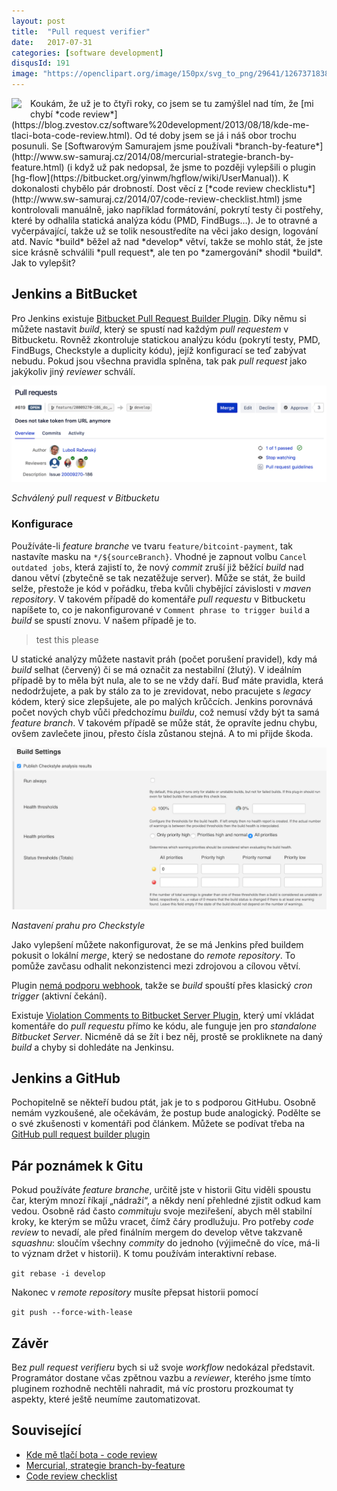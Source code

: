 ```yaml
---
layout: post
title:  "Pull request verifier"
date:   2017-07-31
categories: [software development]
disqusId: 191
image: "https://openclipart.org/image/150px/svg_to_png/29641/1267371838.png"
---
```


<div style="float: left; margin: 0 1em 1em 0; text-align: center;"><a href="http://openclipart.org/detail/29641/quality-control:-approved-by-stijnbern-29641"><img src="https://openclipart.org/image/150px/svg_to_png/29641/1267371838.png" /></a></div>Koukám, že už je to čtyři roky, co jsem se tu zamýšlel nad tím, že [mi chybí *code review*](https://blog.zvestov.cz/software%20development/2013/08/18/kde-me-tlaci-bota-code-review.html). Od té doby jsem se já i náš obor trochu posunuli. Se [Softwarovým Samurajem jsme používali *branch-by-feature*](http://www.sw-samuraj.cz/2014/08/mercurial-strategie-branch-by-feature.html) (i když už pak nedopsal, že jsme to později vylepšili o plugin [hg-flow](https://bitbucket.org/yinwm/hgflow/wiki/UserManual)). K dokonalosti chybělo pár drobností. Dost věcí z [*code review checklistu*](http://www.sw-samuraj.cz/2014/07/code-review-checklist.html) jsme kontrolovali manuálně, jako například formátování, pokrytí testy či postřehy, které by odhalila statická analýza kódu (PMD, FindBugs…). Je to otravné a vyčerpávající, takže už se tolik nesoustředíte na věci jako design, logování atd. Navíc *build* běžel až nad *develop* větví, takže se mohlo stát, že jste sice krásně schválili *pull request*, ale ten po *zamergování* shodil *build*. Jak to vylepšit?

<!--more-->

## Jenkins a BitBucket

Pro Jenkins existuje [Bitbucket Pull Request Builder Plugin](https://github.com/nishio-dens/bitbucket-pullrequest-builder-plugin). Díky němu si můžete nastavit *build*, který se spustí nad každým *pull requestem* v Bitbucketu. Rovněž zkontroluje statickou analýzu kódu (pokrytí testy, PMD, FindBugs, Checkstyle a duplicity kódu), jejíž konfigurací se teď zabývat nebudu. Pokud jsou všechna pravidla splněna, tak pak *pull request* jako jakýkoliv jiný *reviewer* schválí.

![](/assets/2017-07-31/bitbucket.png)

_Schválený pull request v Bitbucketu_

### Konfigurace

Používáte-li *feature branche* ve tvaru `feature/bitcoint-payment`, tak nastavíte masku na `*/${sourceBranch}`. Vhodné je zapnout volbu `Cancel outdated jobs`, která zajistí to, že nový *commit* zruší již běžící *build* nad danou větví (zbytečně se tak nezatěžuje server). Může se stát, že build selže, přestože je kód v pořádku, třeba kvůli chybějící závislosti v *maven repository*. V takovém případě do komentáře *pull requestu* v Bitbucketu napíšete to, co je nakonfigurované v `Comment phrase to trigger build` a *build* se spustí znovu. V našem případě je to.

> test this please

U statické analýzy můžete nastavit práh (počet porušení pravidel), kdy má *build* selhat (červený) či se má označit za nestabilní (žlutý). V ideálním případě by to měla být nula, ale to se ne vždy daří. Buď máte pravidla, která nedodržujete, a pak by stálo za to je zrevidovat, nebo pracujete s *legacy* kódem, který sice zlepšujete, ale po malých krůčcích. Jenkins porovnává počet nových chyb vůči předchozímu *buildu*, což nemusí vždy být ta samá *feature branch*. V takovém případě se může stát, že opravíte jednu chybu, ovšem zavlečete jinou, přesto čísla zůstanou stejná. A to mi přijde škoda.

![](/assets/2017-07-31/jenkins.png)

_Nastavení prahu pro Checkstyle_

Jako vylepšení můžete nakonfigurovat, že se má Jenkins před buildem pokusit o lokální *merge*, který se nedostane do *remote repository*. To pomůže zavčasu odhalit nekonzistenci mezi zdrojovou a cílovou větví.

Plugin [nemá podporu webhook](https://github.com/nishio-dens/bitbucket-pullrequest-builder-plugin/issues/12), takže se *build* spouští přes klasický *cron trigger* (aktivní čekání). 

Existuje [Violation Comments to Bitbucket Server Plugin](https://wiki.jenkins.io/display/JENKINS/Violation+Comments+to+Bitbucket+Server+Plugin), který umí vkládat komentáře do *pull requestu* přímo ke kódu, ale funguje jen pro *standalone Bitbucket Server*. Nicméně dá se žít i bez něj, prostě se prokliknete na daný *build* a chyby si dohledáte na Jenkinsu.

## Jenkins a GitHub
Pochopitelně se někteří budou ptát, jak je to s podporou GitHubu. Osobně nemám vyzkoušené, ale očekávám, že postup bude analogický. Podělte se o své zkušenosti v komentáři pod článkem. Můžete se podívat třeba na [GitHub pull request builder plugin](https://wiki.jenkins.io/display/JENKINS/GitHub+pull+request+builder+plugin)

## Pár poznámek k Gitu

Pokud používáte *feature branche*, určitě jste v historii Gitu viděli spoustu čar, kterým mnozí říkají „nádraží“, a někdy není přehledné zjistit odkud kam vedou. Osobně rád často *commituju* svoje meziřešení, abych měl stabilní kroky, ke kterým se můžu vracet, čímž čáry prodlužuju. Pro potřeby *code review* to nevadí, ale před finálním mergem do develop větve takzvaně *squashnu*: sloučím všechny *commity* do jednoho (výjimečně do více, má-li to význam držet v historii). K tomu používám interaktivní rebase.

`git rebase -i develop`

Nakonec v *remote repository* musíte přepsat historii pomocí

`git push --force-with-lease`

## Závěr

Bez *pull request verifieru* bych si už svoje *workflow* nedokázal představit. Programátor dostane včas zpětnou vazbu a *reviewer*, kterého jsme tímto pluginem rozhodně nechtěli nahradit, má víc prostoru prozkoumat ty aspekty, které ještě neumíme zautomatizovat.

## Související
* [Kde mě tlačí bota - code review](https://blog.zvestov.cz/software%20development/2013/08/18/kde-me-tlaci-bota-code-review.html)
* [Mercurial, strategie branch-by-feature](http://www.sw-samuraj.cz/2014/08/mercurial-strategie-branch-by-feature.html)
* [Code review checklist](http://www.sw-samuraj.cz/2014/07/code-review-checklist.html)